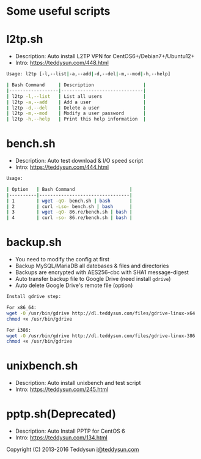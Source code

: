 # Some useful scripts

l2tp.sh
=======

* Description: Auto install L2TP VPN for CentOS6+/Debian7+/Ubuntu12+
* Intro: https://teddysun.com/448.html
```bash
Usage: l2tp [-l,--list|-a,--add|-d,--del|-m,--mod|-h,--help]

| Bash Command     | Description                  |
|------------------|------------------------------|
| l2tp -l,--list   | List all users               |
| l2tp -a,--add    | Add a user                   |
| l2tp -d,--del    | Delete a user                |
| l2tp -m,--mod    | Modify a user password       |
| l2tp -h,--help   | Print this help information  |
```

bench.sh
========

* Description: Auto test download & I/O speed script
* Intro: https://teddysun.com/444.html
```bash
Usage:

| Option   | Bash Command                    |
|----------|---------------------------------|
| 1        | wget -qO- bench.sh | bash       |
| 2        | curl -Lso- bench.sh | bash      |
| 3        | wget -qO- 86.re/bench.sh | bash |
| 4        | curl -so- 86.re/bench.sh | bash |
```

backup.sh
=========

* You need to modify the config at first
* Backup MySQL/MariaDB all datebases & files and directories
* Backups are encrypted with AES256-cbc with SHA1 message-digest
* Auto transfer backup file to Google Drive (need install `gdrive`)
* Auto delete Google Drive's remote file (option)

```bash
Install gdrive step:

For x86_64: 
wget -O /usr/bin/gdrive http://dl.teddysun.com/files/gdrive-linux-x64
chmod +x /usr/bin/gdrive

For i386: 
wget -O /usr/bin/gdrive http://dl.teddysun.com/files/gdrive-linux-386
chmod +x /usr/bin/gdrive
```

unixbench.sh
============

* Description: Auto install unixbench and test script
* Intro: https://teddysun.com/245.html

pptp.sh(Deprecated)
===================

* Description: Auto Install PPTP for CentOS 6
* Intro: https://teddysun.com/134.html

Copyright (C) 2013-2016 Teddysun <i@teddysun.com>
